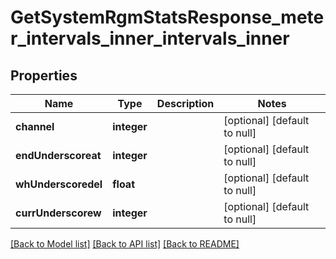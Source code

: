 # GetSystemRgmStatsResponse_meter_intervals_inner_intervals_inner

## Properties
Name | Type | Description | Notes
------------ | ------------- | ------------- | -------------
**channel** | **integer** |  | [optional] [default to null]
**endUnderscoreat** | **integer** |  | [optional] [default to null]
**whUnderscoredel** | **float** |  | [optional] [default to null]
**currUnderscorew** | **integer** |  | [optional] [default to null]

[[Back to Model list]](../README.md#documentation-for-models) [[Back to API list]](../README.md#documentation-for-api-endpoints) [[Back to README]](../README.md)



